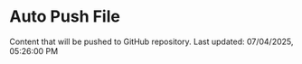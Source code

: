 # Auto Push File

Content that will be pushed to GitHub repository.
Last updated: 07/04/2025, 05:26:00 PM